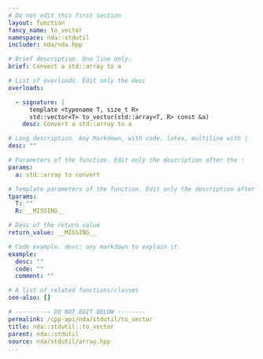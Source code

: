 ```yaml
---
# Do not edit this first section
layout: function
fancy_name: to_vector
namespace: nda::stdutil
includer: nda/nda.hpp

# Brief description. One line only.
brief: Convert a std::array to a

# List of overloads. Edit only the desc
overloads:

  - signature: |
      template <typename T, size_t R>
      std::vector<T> to_vector(std::array<T, R> const &a)
    desc: Convert a std::array to a

# Long description. Any Markdown, with code, latex, multiline with |
desc: ""

# Parameters of the function. Edit only the description after the :
params:
  a: std::array to convert

# Template parameters of the function. Edit only the description after the :
tparams:
  T: ""
  R: __MISSING__

# Desc of the return value
return_value: __MISSING__

# Code example. desc: any markdown to explain it.
example:
  desc: ""
  code: ""
  comment: ""

# A list of related functions/classes
see-also: []

# ---------- DO NOT EDIT BELOW --------
permalink: /cpp-api/nda/stdutil/to_vector
title: nda::stdutil::to_vector
parent: nda::stdutil
source: nda/stdutil/array.hpp
...
```


